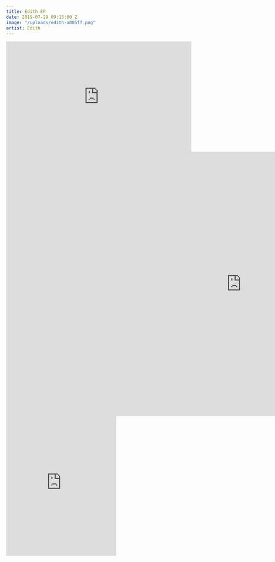 ```yaml
---
title: Edith EP
date: 2019-07-29 09:15:00 Z
image: "/uploads/edith-a085ff.png"
artist: Edith
---
```


<iframe width="100%" height="300" scrolling="no" frameborder="no" allow="autoplay" src="https://w.soundcloud.com/player/?url=https%3A//api.soundcloud.com/users/582183480&color=%23ff5500&auto_play=false&hide_related=false&show_comments=true&show_user=true&show_reposts=false&show_teaser=true&visual=true"></iframe>

<div class="responsive-embed  widescreen">
<iframe width="1280" height="720" src="https://www.youtube.com/embed/o4MO40OrKxY" frameborder="0" allow="accelerometer; autoplay; encrypted-media; gyroscope; picture-in-picture" allowfullscreen></iframe></div>

<iframe src="https://open.spotify.com/embed/album/1MzGlk1fLm2WDDQksbACOL" width="300" height="380" frameborder="0" allowtransparency="true" allow="encrypted-media"></iframe>